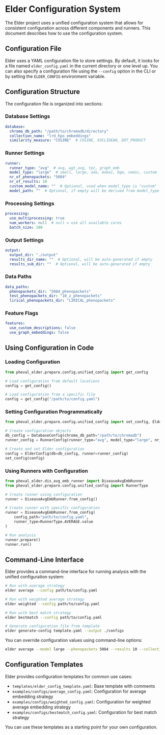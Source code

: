 # Elder Configuration System

The Elder project uses a unified configuration system that allows for consistent configuration across different components and runners. This document describes how to use the configuration system.

## Configuration File

Elder uses a YAML configuration file to store settings. By default, it looks for a file named `elder_config.yaml` in the current directory or one level up. You can also specify a configuration file using the `--config` option in the CLI or by setting the `ELDER_CONFIG` environment variable.

## Configuration Structure

The configuration file is organized into sections:

### Database Settings

```yaml
database:
  chroma_db_path: "/path/to/chromadb/directory"
  collection_name: "lrd_hpo_embeddings"
  similarity_measure: "COSINE"  # COSINE, EUCLIDEAN, DOT_PRODUCT
```

### Runner Settings

```yaml
runner:
  runner_type: "avg"  # avg, wgt_avg, tpc, graph_emb
  model_type: "large"  # small, large, ada, mxbai, bge, nomic, custom
  nr_of_phenopackets: "5084"
  nr_of_results: 10
  custom_model_name: ""  # Optional, used when model_type is "custom"
  model_path: ""  # Optional, if empty will be derived from model_type or custom_model_name
```

### Processing Settings

```yaml
processing:
  use_multiprocessing: true
  num_workers: null  # null = use all available cores
  batch_size: 100
```

### Output Settings

```yaml
output:
  output_dir: "./output"
  results_dir_name: ""  # Optional, will be auto-generated if empty
  results_sub_dir: ""  # Optional, will be auto-generated if empty
```

### Data Paths

```yaml
data_paths:
  phenopackets_dir: "5084_phenopackets"
  test_phenopackets_dir: "10_z_phenopackets"
  lirical_phenopackets_dir: "LIRICAL_phenopackets"
```

### Feature Flags

```yaml
features:
  use_custom_descriptions: false
  use_graph_embeddings: false
```

## Using Configuration in Code

### Loading Configuration

```python
from pheval_elder.prepare.config.unified_config import get_config

# Load configuration from default locations
config = get_config()

# Load configuration from a specific file
config = get_config("/path/to/config.yaml")
```

### Setting Configuration Programmatically

```python
from pheval_elder.prepare.config.unified_config import set_config, ElderConfig, DatabaseConfig, RunnerConfig

# Create configuration objects
db_config = DatabaseConfig(chroma_db_path="/path/to/chromadb")
runner_config = RunnerConfig(runner_type="avg", model_type="large", nr_of_phenopackets="5084")

# Create and set Elder configuration
config = ElderConfig(db=db_config, runner=runner_config)
set_config(config)
```

### Using Runners with Configuration

```python
from pheval_elder.dis_avg_emb_runner import DiseaseAvgEmbRunner
from pheval_elder.prepare.config.unified_config import RunnerType

# Create runner using configuration
runner = DiseaseAvgEmbRunner.from_config()

# Create runner with specific configuration
runner = DiseaseAvgEmbRunner.from_config(
    config_path="path/to/config.yaml",
    runner_type=RunnerType.AVERAGE.value
)

# Run analysis
runner.prepare()
runner.run()
```

## Command-Line Interface

Elder provides a command-line interface for running analysis with the unified configuration system:

```bash
# Run with average strategy
elder average --config path/to/config.yaml

# Run with weighted average strategy
elder weighted --config path/to/config.yaml

# Run with best match strategy
elder bestmatch --config path/to/config.yaml

# Generate configuration file from template
elder generate-config template.yaml --output ./configs
```

You can override configuration values using command-line options:

```bash
elder average --model large --phenopackets 5084 --results 10 --collection lrd_hpo_embeddings
```

## Configuration Templates

Elder provides configuration templates for common use cases:

- `templates/elder_config_template.yaml`: Base template with comments
- `examples/configs/average_config.yaml`: Configuration for average embedding strategy
- `examples/configs/weighted_config.yaml`: Configuration for weighted average embedding strategy
- `examples/configs/bestmatch_config.yaml`: Configuration for best match strategy

You can use these templates as a starting point for your own configuration.